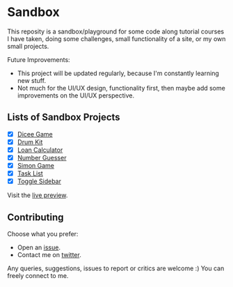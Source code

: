 # Sandbox

This reposity is a sandbox/playground for some code along tutorial courses I have taken, doing some challenges, small functionality of a site, or my own small projects.

Future Improvements:

- This project will be updated regularly, because I'm constantly learning new stuff.
- Not much for the UI/UX design, functionality first, then maybe add some improvements on the UI/UX perspective.


## Lists of Sandbox Projects

- [x] [Dicee Game](dicee)
- [x] [Drum Kit](drum-kit)
- [x] [Loan Calculator](loan-calculator)
- [x] [Number Guesser](number-guesser)
- [x] [Simon Game](simon-game)
- [x] [Task List](task-list)
- [x] [Toggle Sidebar](toggle-sidebar)

Visit the [live preview](https://genesisgabiola.github.io/sandbox/).


## Contributing

Choose what you prefer:

- Open an [issue](https://github.com/genesisgabiola/sandbox/issues).
- Contact me on [twitter](http://twitter.com/genesisgabiola).

Any queries, suggestions, issues to report or critics are welcome :) You can freely connect to me.
